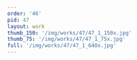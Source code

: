 ```yaml
---
order: '46'
pid: 47
layout: work
thumb_150: '/img/works/47/47_1_150x.jpg'
thumb_75: '/img/works/47/47_1_75x.jpg'
full: '/img/works/47/47_1_640x.jpg'
---
```

